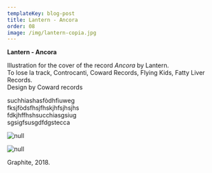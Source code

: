 ```yaml
---
templateKey: blog-post
title: Lantern - Ancora
order: 08
image: /img/lantern-copia.jpg
---
```

**Lantern - Ancora**

Illustration for the cover of the record _Ancora_ by Lantern.\
To lose la track, Controcanti, Coward Records, Flying Kids, Fatty Liver Records. \
Design by Coward records

suchhiashasfòdhfiuweg\
fksjfòdsfhsjfhskjhfsjhsjhs\
fdkjhffhshsucchiasgsiug\
sgsigfsusgdfdgstecca



![null](/img/mockup_ok.png)

![null](/img/lantern_ancora.jpg)

Graphite, 2018.
